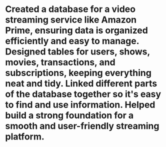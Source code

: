 # Created a database for a video streaming service like Amazon Prime, ensuring data is organized efficiently and easy to manage. Designed tables for users, shows, movies, transactions, and subscriptions, keeping everything neat and tidy. Linked different parts of the database together so it's easy to find and use information. Helped build a strong foundation for a smooth and user-friendly streaming platform.
